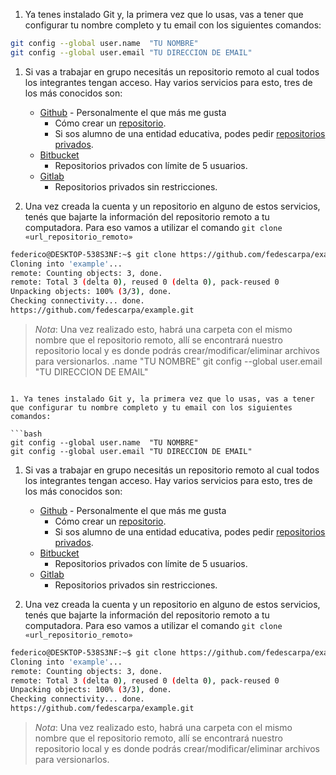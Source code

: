 
1. Ya tenes instalado Git y, la primera vez que lo usas, vas a tener que configurar tu nombre completo y tu email con los siguientes comandos:

  ```bash
  git config --global user.name  "TU NOMBRE"
  git config --global user.email "TU DIRECCION DE EMAIL"
  ```

1. Si vas a trabajar en grupo necesitás un repositorio remoto al cual todos los integrantes tengan acceso. Hay varios servicios para esto, tres de los más conocidos son:

    * [Github](https://github.com) - Personalmente el que más me gusta
      * Cómo crear un [repositorio](https://help.github.com/articles/create-a-repo).
      * Si sos alumno de una entidad educativa, podes pedir [repositorios privados](https://education.github.com).
    * [Bitbucket](https://bitbucket.com)
      * Repositorios privados con límite de 5 usuarios.
    * [Gitlab](https://gitlab.com/)
      * Repositorios privados sin restricciones.

1. Una vez creada la cuenta y un repositorio en alguno de estos servicios, tenés que bajarte la información del repositorio remoto a tu computadora. Para eso vamos a utilizar el comando `git clone «url_repositorio_remoto»`

  ```bash
  federico@DESKTOP-538S3NF:~$ git clone https://github.com/fedescarpa/example.git
  Cloning into 'example'...
  remote: Counting objects: 3, done.
  remote: Total 3 (delta 0), reused 0 (delta 0), pack-reused 0
  Unpacking objects: 100% (3/3), done.
  Checking connectivity... done.
  https://github.com/fedescarpa/example.git
  ```
  > _Nota_: Una vez realizado esto, habrá una carpeta con el mismo nombre que el repositorio remoto, allí se encontrará nuestro repositorio local y es donde podrás crear/modificar/eliminar archivos para versionarlos.
.name  "TU NOMBRE"
  git config --global user.email "TU DIRECCION DE EMAIL"
  ```

1. Ya tenes instalado Git y, la primera vez que lo usas, vas a tener que configurar tu nombre completo y tu email con los siguientes comandos:

  ```bash
  git config --global user.name  "TU NOMBRE"
  git config --global user.email "TU DIRECCION DE EMAIL"
  ```

1. Si vas a trabajar en grupo necesitás un repositorio remoto al cual todos los integrantes tengan acceso. Hay varios servicios para esto, tres de los más conocidos son:

    * [Github](https://github.com) - Personalmente el que más me gusta
      * Cómo crear un [repositorio](https://help.github.com/articles/create-a-repo).
      * Si sos alumno de una entidad educativa, podes pedir [repositorios privados](https://education.github.com).
    * [Bitbucket](https://bitbucket.com)
      * Repositorios privados con límite de 5 usuarios.
    * [Gitlab](https://gitlab.com/)
      * Repositorios privados sin restricciones.

1. Una vez creada la cuenta y un repositorio en alguno de estos servicios, tenés que bajarte la información del repositorio remoto a tu computadora. Para eso vamos a utilizar el comando `git clone «url_repositorio_remoto»`

  ```bash
  federico@DESKTOP-538S3NF:~$ git clone https://github.com/fedescarpa/example.git
  Cloning into 'example'...
  remote: Counting objects: 3, done.
  remote: Total 3 (delta 0), reused 0 (delta 0), pack-reused 0
  Unpacking objects: 100% (3/3), done.
  Checking connectivity... done.
  https://github.com/fedescarpa/example.git
  ```
  > _Nota_: Una vez realizado esto, habrá una carpeta con el mismo nombre que el repositorio remoto, allí se encontrará nuestro repositorio local y es donde podrás crear/modificar/eliminar archivos para versionarlos.

